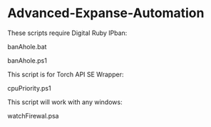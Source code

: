# Advanced-Expanse-Automation

These scripts require Digital Ruby IPban:

banAhole.bat

banAhole.ps1


This script is for Torch API SE Wrapper:

cpuPriority.ps1


This script will work with any windows:

watchFirewal.psa
